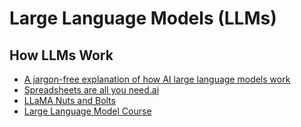 
# Large Language Models (LLMs)

## How LLMs Work

- [A jargon-free explanation of how AI large language models work](https://arstechnica.com/science/2023/07/a-jargon-free-explanation-of-how-ai-large-language-models-work/)
- [Spreadsheets are all you need.ai](https://spreadsheets-are-all-you-need.ai/index.html)
- [LLaMA Nuts and Bolts](https://github.com/adalkiran/llama-nuts-and-bolts?tab=readme-ov-file)
- [Large Language Model Course](https://github.com/mlabonne/llm-course?tab=readme-ov-file)